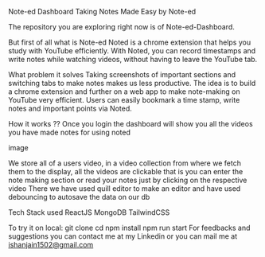 Note-ed Dashboard
Taking Notes Made Easy by Note-ed

The repository you are exploring right now is of Note-ed-Dashboard.

But first of all what is Note-ed
Noted is a chrome extension that helps you study with YouTube efficiently. With Noted, you can record timestamps and write notes while watching videos, without having to leave the YouTube tab.

What problem it solves
Taking screenshots of important sections and switching tabs to make notes makes us less productive. The idea is to build a chrome extension and further on a web app to make note-making on YouTube very efficient. Users can easily bookmark a time stamp, write notes and important points via Noted.

How it works ??
Once you login the dashboard will show you all the videos you have made notes for using noted

image


We store all of a users video, in a video collection from where we fetch them to the display, all the videos are clickable that is you can enter the note making section or read your notes just by clicking on the respective video
There we have used quill editor to make an editor and have used debouncing to autosave the data on our db

Tech Stack used
ReactJS
MongoDB
TailwindCSS


To try it on local:
git clone <repo link>
cd <repo-dir>
npm install
npm run start
For feedbacks and suggestions you can contact me at my Linkedin or you can mail me at ishanjain1502@gmail.com
